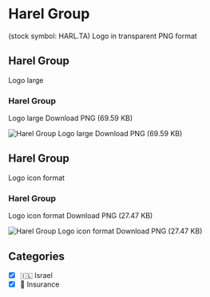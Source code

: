 # Harel Group
 (stock symbol: HARL.TA) Logo in transparent PNG format

## Harel Group
 Logo large

### Harel Group
 Logo large Download PNG (69.59 KB)

![Harel Group
 Logo large Download PNG (69.59 KB)](/img/orig/HARL.TA_BIG-dda85313.png)

## Harel Group
 Logo icon format

### Harel Group
 Logo icon format Download PNG (27.47 KB)

![Harel Group
 Logo icon format Download PNG (27.47 KB)](/img/orig/HARL.TA-f4621bda.png)



## Categories
- [x] 🇮🇱 Israel
- [x] 🏦 Insurance
